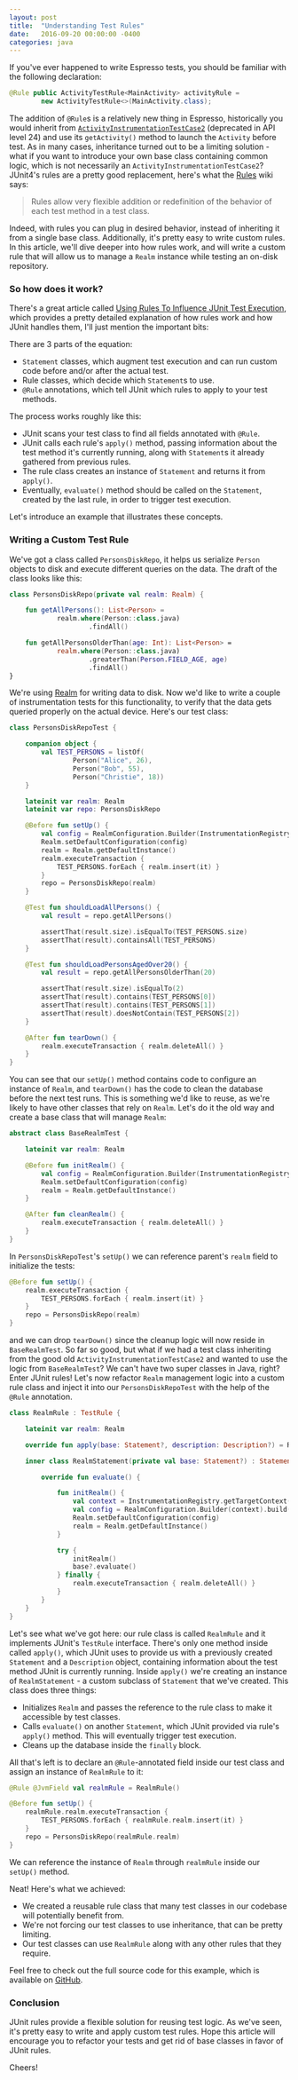 ```yaml
---
layout: post
title:  "Understanding Test Rules"
date:   2016-09-20 00:00:00 -0400
categories: java
---
```

If you've ever happened to write Espresso tests, you should be familiar with the following 
declaration:

```java
@Rule public ActivityTestRule<MainActivity> activityRule =
        new ActivityTestRule<>(MainActivity.class);
```

The addition of `@Rule`s is a relatively new thing in Espresso, historically you would inherit from 
[`ActivityInstrumentationTestCase2`][activity-instrumentation-test-case-2] (deprecated in API level 
24) and use its `getActivity()` method to launch the `Activity` before test. As in many cases, 
inheritance turned out to be a limiting solution - what if you want to introduce your own base class 
containing common logic, which is not necessarily an `ActivityInstrumentationTestCase2`? JUnit4's 
rules are a pretty good replacement, here's what the [Rules][rules] wiki says:

> Rules allow very flexible addition or redefinition of the behavior of each test method in a test 
> class.

Indeed, with rules you can plug in desired behavior, instead of inheriting it from a single base 
class. Additionally, it's pretty easy to write custom rules. In this article, we'll dive deeper into 
how rules work, and will write a custom rule that will allow us to manage a `Realm` instance while 
testing an on-disk repository.

### So how does it work?

There's a great article called [Using Rules To Influence JUnit Test Execution][junit-rules], which 
provides a pretty detailed explanation of how rules work and how JUnit handles them, I'll just 
mention the important bits:

There are 3 parts of the equation:

- `Statement` classes, which augment test execution and can run custom code before and/or after the 
  actual test.
- Rule classes, which decide which `Statement`s to use.
- `@Rule` annotations, which tell JUnit which rules to apply to your test methods.

The process works roughly like this:

- JUnit scans your test class to find all fields annotated with `@Rule`.
- JUnit calls each rule's `apply()` method, passing information about the test method it's currently 
  running, along with `Statement`s it already gathered from previous rules.
- The rule class creates an instance of `Statement` and returns it from `apply()`.
- Eventually, `evaluate()` method should be called on the `Statement`, created by the last rule, in 
  order to trigger test execution.

Let's introduce an example that illustrates these concepts.

### Writing a Custom Test Rule

We've got a class called `PersonsDiskRepo`, it helps us serialize `Person` objects to disk and 
execute different queries on the data. The draft of the class looks like this:

```kotlin
class PersonsDiskRepo(private val realm: Realm) {

    fun getAllPersons(): List<Person> =
            realm.where(Person::class.java)
                    .findAll()

    fun getAllPersonsOlderThan(age: Int): List<Person> =
            realm.where(Person::class.java)
                    .greaterThan(Person.FIELD_AGE, age)
                    .findAll()
}
```

We're using [Realm][realm] for writing data to disk. Now we'd like to write a couple of 
instrumentation tests for this functionality, to verify that the data gets queried properly on the
actual device. Here's our test class:

```kotlin
class PersonsDiskRepoTest {

    companion object {
        val TEST_PERSONS = listOf(
                Person("Alice", 26),
                Person("Bob", 55),
                Person("Christie", 18))
    }

    lateinit var realm: Realm
    lateinit var repo: PersonsDiskRepo

    @Before fun setUp() {
        val config = RealmConfiguration.Builder(InstrumentationRegistry.getTargetContext()).build()
        Realm.setDefaultConfiguration(config)
        realm = Realm.getDefaultInstance()
        realm.executeTransaction {
            TEST_PERSONS.forEach { realm.insert(it) }
        }
        repo = PersonsDiskRepo(realm)
    }

    @Test fun shouldLoadAllPersons() {
        val result = repo.getAllPersons()

        assertThat(result.size).isEqualTo(TEST_PERSONS.size)
        assertThat(result).containsAll(TEST_PERSONS)
    }

    @Test fun shouldLoadPersonsAgedOver20() {
        val result = repo.getAllPersonsOlderThan(20)

        assertThat(result.size).isEqualTo(2)
        assertThat(result).contains(TEST_PERSONS[0])
        assertThat(result).contains(TEST_PERSONS[1])
        assertThat(result).doesNotContain(TEST_PERSONS[2])
    }

    @After fun tearDown() {
        realm.executeTransaction { realm.deleteAll() }
    }
}
```

You can see that our `setUp()` method contains code to configure an instance of `Realm`, and 
`tearDown()` has the code to clean the database before the next test runs. This is something we'd 
like to reuse, as we're likely to have other classes that rely on `Realm`. Let's do it the old way 
and create a base class that will manage `Realm`:

```kotlin
abstract class BaseRealmTest {

    lateinit var realm: Realm

    @Before fun initRealm() {
        val config = RealmConfiguration.Builder(InstrumentationRegistry.getTargetContext()).build()
        Realm.setDefaultConfiguration(config)
        realm = Realm.getDefaultInstance()
    }

    @After fun cleanRealm() {
        realm.executeTransaction { realm.deleteAll() }
    }
}
```

In `PersonsDiskRepoTest`'s `setUp()` we can reference parent's `realm` field to initialize the 
tests:

```kotlin
@Before fun setUp() {
    realm.executeTransaction {
        TEST_PERSONS.forEach { realm.insert(it) }
    }
    repo = PersonsDiskRepo(realm)
}
```

and we can drop `tearDown()` since the cleanup logic will now reside in `BaseRealmTest`. So far so 
good, but what if we had a test class inheriting from the good old 
`ActivityInstrumentationTestCase2` and wanted to use the logic from `BaseRealmTest`? We can't have 
two super classes in Java, right? Enter JUnit rules! Let's now refactor `Realm` management logic 
into a custom rule class and inject it into our `PersonsDiskRepoTest` with the help of the `@Rule` 
annotation.

```kotlin
class RealmRule : TestRule {

    lateinit var realm: Realm

    override fun apply(base: Statement?, description: Description?) = RealmStatement(base)

    inner class RealmStatement(private val base: Statement?) : Statement() {

        override fun evaluate() {

            fun initRealm() {
                val context = InstrumentationRegistry.getTargetContext()
                val config = RealmConfiguration.Builder(context).build()
                Realm.setDefaultConfiguration(config)
                realm = Realm.getDefaultInstance()
            }

            try {
                initRealm()
                base?.evaluate()
            } finally {
                realm.executeTransaction { realm.deleteAll() }
            }
        }
    }
}
```

Let's see what we've got here: our rule class is called `RealmRule` and it implements JUnit's 
`TestRule` interface. There's only one method inside called `apply()`, which JUnit uses to provide 
us with a previously created `Statement` and a `Description` object, containing information about 
the test method JUnit is currently running. Inside `apply()` we're creating an instance of 
`RealmStatement` - a custom subclass of `Statement` that we've created. This class does three 
things:

- Initializes `Realm` and passes the reference to the rule class to make it accessible by test 
  classes.
- Calls `evaluate()` on another `Statement`, which JUnit provided via rule's `apply()` method. This 
  will eventually trigger test execution.
- Cleans up the database inside the `finally` block.

All that's left is to declare an `@Rule`-annotated field inside our test class and assign an 
instance of `RealmRule` to it:

```kotlin
@Rule @JvmField val realmRule = RealmRule()

@Before fun setUp() {
    realmRule.realm.executeTransaction {
        TEST_PERSONS.forEach { realmRule.realm.insert(it) }
    }
    repo = PersonsDiskRepo(realmRule.realm)
}
```

We can reference the instance of `Realm` through `realmRule` inside our `setUp()` method.

Neat! Here's what we achieved:

- We created a reusable rule class that many test classes in our codebase will potentially benefit 
  from.
- We're not forcing our test classes to use inheritance, that can be pretty limiting.
- Our test classes can use `RealmRule` along with any other rules that they require.

Feel free to check out the full source code for this example, which is available on 
[GitHub][github].

### Conclusion

JUnit rules provide a flexible solution for reusing test logic. As we've seen, it's pretty easy to 
write and apply custom test rules. Hope this article will encourage you to refactor your tests and 
get rid of base classes in favor of JUnit rules.

Cheers!

[activity-instrumentation-test-case-2]: https://developer.android.com/reference/android/test/ActivityInstrumentationTestCase2.html
[rules]: https://github.com/junit-team/junit4/wiki/rules
[junit-rules]: https://cwd.dhemery.com/2010/12/junit-rules/
[realm]: https://realm.io/
[github]: https://github.com/Egorand/android-test-rules
